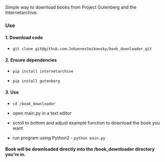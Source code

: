 Simple way to download books from Project Gutenberg and the Internetarchive.

### Use

#### 1. Download code 

- `git clone git@github.com:JohannesSeikowsky/book_downloader.git`

#### 2. Ensure dependencies

- `pip install internetarchive`

- `pip install gutenberg`

#### 3. Use

- `cd /book_downloader`

- open main.py in a text editor

- scroll to bottom and adjust example function to download the book you want

- run program using Python2 - `python main.py`


#### Book will be downloaded directly into the /book_downloader directory you're in.

